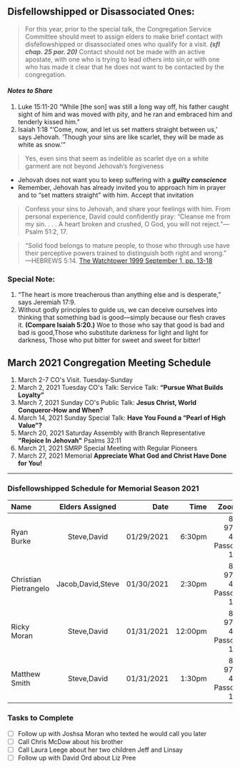 ## Disfellowshipped or Disassociated Ones: 
>For this year, prior to the special talk, the
Congregation Service Committee should meet to assign elders to make brief contact with disfellowshipped or disassociated ones who qualify for a visit. **_(sfl chap. 25 par. 20)_** Contact should not be made with an active apostate, with one who is trying to lead others into sin,or with one who has made it clear that he does not want to be contacted by the congregation. 
#### **_Notes to Share_**
1. Luke 15:11-20 “While [the son] was still a long way off, his father caught sight of him and was moved with pity, and he ran and embraced him and tenderly kissed him."
2. Isaiah 1:18 “‘Come, now, and let us set matters straight between us,’ says Jehovah. ‘Though your sins are like scarlet, they will be made as white as snow.’”
>Yes, even sins that seem as indelible as scarlet dye on a white garment are not beyond Jehovah’s forgiveness
* Jehovah does not want you to keep suffering with a **_guilty conscience_**
* Remember, Jehovah has already invited you to approach him in prayer and to “set matters straight” with him. Accept that invitation
>Confess your sins to Jehovah, and share your feelings with him. From personal experience, David could confidently pray: “Cleanse me from my sin. . . . A heart broken and crushed, O God, you will not reject.”​—Psalm 51:2, 17.

> “Solid food belongs to mature people, to those who through use have their perceptive powers trained to distinguish both right and wrong.”​—HEBREWS 5:14.
[The Watchtower 1999 September 1, pp. 13-18](https://wol.jw.org/en/wol/d/r1/lp-e/1999643)

### Special Note: 
1. “The heart is more treacherous than anything else and is desperate,” says Jeremiah 17:9. 
2. Without godly principles to guide us, we can deceive ourselves into thinking that something bad is good​—simply because our flesh craves it. **(Compare Isaiah 5:20.)**
  Woe to those who say that good is bad and bad is good,Those who substitute darkness for light and light for darkness, Those who put bitter for sweet and sweet for bitter!

## March 2021 Congregation Meeting Schedule
1. March 2-7 CO's Visit. Tuesday-Sunday 
2. March 2, 2021  Tuesday CO's Talk: Service Talk: **“Pursue What Builds Loyalty”**
3. March 7, 2021  Sunday CO's Public Talk: **Jesus Christ, World Conqueror-How and When?**
3. March 14, 2021 Sunday Special Talk: **Have You Found a “Pearl of High Value”?**
4. March 20, 2021 Saturday Assembly with Branch Representative **"Rejoice In Jehovah"** Psalms 32:11
5. March 21, 2021 SMRP Special Meeting with Regular Pioneers 
6. March 27, 2021 Memorial **Appreciate What God and Christ Have Done for You!**
_____________________________________________________________________________________________________________
  ### Disfellowshipped Schedule for Memorial Season 2021
  

| Name           | Elders Assigned    | Date     | Time    | Zoom ID        |Comments            |
| :------------- | :----------: | -----------:   | ----------:|-----------: |-------------:      |
|  Ryan Burke    | Steve,David  | 01/29/2021   |  6:30pm     | 844-9762-4554 Passcode 1931       |  More progress needed      |
  Christian Pietrangelo   | Jacob,David,Steve  | 01/30/2021   |  2:30pm     | 844-9762-4554 Passcode 1931       |  Meeting Monday 02/01/2021    |
|  Ricky Moran   | Steve,David  | 01/31/2021   |  12:00pm     | 844-9762-4554 Passcode 1931       | Asked to return to meetings     |
| Matthew Smith   | Steve,David  | 01/31/2021   |  1:30pm     | 844-9762-4554 Passcode 1931       |  Asked to return to meetings      |

### Tasks to Complete
- [ ] Follow up with Joshsa Moran who texted he would call you later
- [ ] Call Chris McDow about his brother
- [ ] Call Laura Leege about her two children Jeff and Linsay
- [ ] Follow up with David Ord about Liz Pree